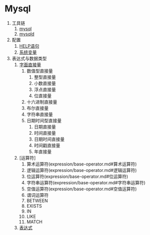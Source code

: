 # Mysql

1. 工具链
    1. [mysql](mysql.md)
    1. [mysqld](mysqld.md)
1. 配置
    1. [HELP语句](grammar/help-statement.md)
    1. [系统变量](variable/system-variable.md)
1. 表达式与数据类型
    1. [字面直接量](expression/literal.md)
		1. 数值型直接量
			1. 整型直接量
			1. 小数直接量
			1. 浮点直接量
			1. 位直接量
		1. 十六进制直接量
		1. 布尔直接量
		1. 字符串直接量
		1. 日期时间型直接量
			1. 日期直接量
			1. 时间直接量
			1. 日期时间直接量
			1. 时间戳直接量
			1. 年直接量
	1. [运算符]
		1. 算术运算符(expression/base-operator.md#算术运算符)
		1. 逻辑运算符(expression/base-operator.md#逻辑运算符)
		1. 位运算符(expression/base-operator.md#位运算符)
		1. 字符串运算符(expression/base-operator.md#字符串运算符)
		1. 空值运算符(expression/base-operator.md#空值运算符)
		1. 谓词运算符
		1. BETWEEN
		1. EXISTS
		1. IN
		1. LIKE
		1. MATCH
	1. [表达式](expression)